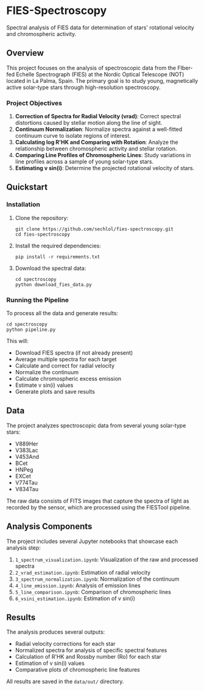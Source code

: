 # FIES-Spectroscopy

Spectral analysis of FIES data for determination of stars' rotational velocity and chromospheric activity.

## Overview

This project focuses on the analysis of spectroscopic data from the FIber-fed Echelle Spectrograph (FIES) at the Nordic Optical Telescope (NOT) located in La Palma, Spain. The primary goal is to study young, magnetically active solar-type stars through high-resolution spectroscopy.

### Project Objectives

1. **Correction of Spectra for Radial Velocity (vrad)**: Correct spectral distortions caused by stellar motion along the line of sight.
2. **Continuum Normalization**: Normalize spectra against a well-fitted continuum curve to isolate regions of interest.
3. **Calculating log R'HK and Comparing with Rotation**: Analyze the relationship between chromospheric activity and stellar rotation.
4. **Comparing Line Profiles of Chromospheric Lines**: Study variations in line profiles across a sample of young solar-type stars.
5. **Estimating v sin(i)**: Determine the projected rotational velocity of stars.

## Quickstart

### Installation

1. Clone the repository:
   ```
   git clone https://github.com/sechlol/fies-spectroscopy.git
   cd fies-spectroscopy
   ```

2. Install the required dependencies:
   ```
   pip install -r requirements.txt
   ```

3. Download the spectral data:
   ```
   cd spectroscopy
   python download_fies_data.py
   ```

### Running the Pipeline

To process all the data and generate results:

```
cd spectroscopy
python pipeline.py
```

This will:
- Download FIES spectra (if not already present)
- Average multiple spectra for each target
- Calculate and correct for radial velocity
- Normalize the continuum
- Calculate chromospheric excess emission
- Estimate v sin(i) values
- Generate plots and save results

## Data

The project analyzes spectroscopic data from several young solar-type stars:
- V889Her
- V383Lac
- V453And
- BCet
- HNPeg
- EXCet
- V774Tau
- V834Tau

The raw data consists of FITS images that capture the spectra of light as recorded by the sensor, which are processed using the FIESTool pipeline.

## Analysis Components

The project includes several Jupyter notebooks that showcase each analysis step:

1. `1_spectrum_visualization.ipynb`: Visualization of the raw and processed spectra
2. `2_vrad_estimation.ipynb`: Estimation of radial velocity
3. `3_spectrum_normalization.ipynb`: Normalization of the continuum
4. `4_line_emission.ipynb`: Analysis of emission lines
5. `5_line_comparison.ipynb`: Comparison of chromospheric lines
6. `6_vsini_estimation.ipynb`: Estimation of v sin(i)

## Results

The analysis produces several outputs:
- Radial velocity corrections for each star
- Normalized spectra for analysis of specific spectral features
- Calculation of R'HK and Rossby number (Ro) for each star
- Estimation of v sin(i) values
- Comparative plots of chromospheric line features

All results are saved in the `data/out/` directory.

